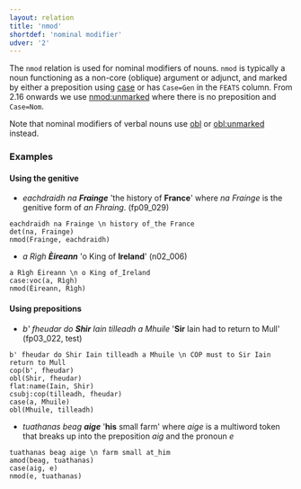 ```yaml
---
layout: relation
title: 'nmod'
shortdef: 'nominal modifier'
udver: '2'
---
```


The `nmod` relation is used for nominal modifiers of nouns.
`nmod` is typically a noun functioning as a non-core (oblique) argument or adjunct, and marked by either a preposition using [case]() or has `Case=Gen` in the `FEATS` column.
From 2.16 onwards we use [nmod:unmarked]() where there is no preposition and `Case=Nom`.

Note that nominal modifiers of verbal nouns use [obl]() or [obl:unmarked]() instead.


### Examples

#### Using the genitive

* _eachdraidh na <b>Frainge</b>_ 'the history of <b>France</b>' where _na Frainge_ is the genitive form of _an Fhraing_. (fp09\_029)

~~~ sdparse
eachdraidh na Frainge \n history of_the France
det(na, Frainge)
nmod(Frainge, eachdraidh)
~~~

* _a Rìgh <b>Èireann</b>_ 'o King of <b>Ireland</b>' (n02\_006)

~~~ sdparse
a Rìgh Èireann \n o King of_Ireland
case:voc(a, Rìgh)
nmod(Èireann, Rìgh)
~~~

#### Using prepositions

* _b' fheudar do <b>Shir</b> Iain tilleadh a Mhuile_ '<b>Sir</b> Iain had to return to Mull' (fp03\_022, test)

~~~ sdparse
b' fheudar do Shir Iain tilleadh a Mhuile \n COP must to Sir Iain return to Mull
cop(b', fheudar)
obl(Shir, fheudar)
flat:name(Iain, Shir)
csubj:cop(tilleadh, fheudar)
case(a, Mhuile)
obl(Mhuile, tilleadh)
~~~

* _tuathanas beag <b>aige</b>_ '<b>his</b> small farm' where _aige_ is a multiword token that breaks up into the preposition _aig_ and the pronoun _e_

~~~ sdparse
tuathanas beag aige \n farm small at_him
amod(beag, tuathanas)
case(aig, e)
nmod(e, tuathanas)
~~~


<!-- Interlanguage links updated Po 11. listopadu 2024, 20:11:02 CET -->
